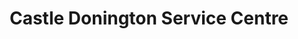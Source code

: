 ---
title: "Castle Donington Service Centre"
url: /derby/castle-donington-service-centre/
shop: car repair
---